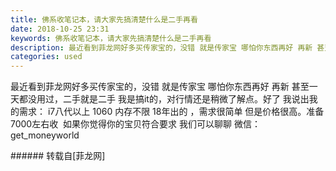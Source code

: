```yaml
---
title: 佛系收笔记本，请大家先搞清楚什么是二手再看
date: 2018-10-25 23:31
keywords: 佛系收笔记本，请大家先搞清楚什么是二手再看
description: 最近看到菲龙网好多买传家宝的，没错 就是传家宝 哪怕你东西再好 再新 甚至一天都没用过，二手就是二手 我是搞it的，对行情还是稍微了解点。好了 我说出我的需求： i7八代以上 1060 内存不限 18年出的 ，需求很简单 但是价格很高。准备7000左右收  如果你觉得你的宝贝符合要求 我们可以聊聊 微信：get_moneyworld  
categories: used
---
```

<td class="t_f" id="postmessage_2166788">

最近看到菲龙网好多买传家宝的，没错 就是传家宝 哪怕你东西再好 再新 甚至一天都没用过，二手就是二手 我是搞it的，对行情还是稍微了解点。好了 我说出我的需求： i7八代以上 1060 内存不限 18年出的 ，需求很简单 但是价格很高。准备7000左右收  如果你觉得你的宝贝符合要求 我们可以聊聊 微信：get_moneyworld  <br/>
</td>
###### 转载自[菲龙网]